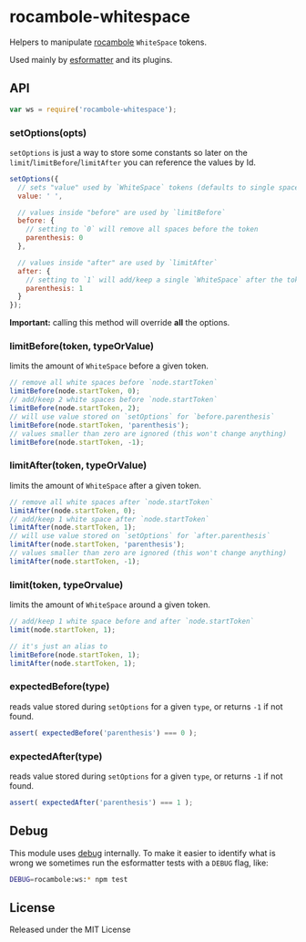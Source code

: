 # rocambole-whitespace

Helpers to manipulate [rocambole](https://github.com/millermedeiros/rocambole)
`WhiteSpace` tokens.

Used mainly by [esformatter](https://github.com/millermedeiros/esformatter/) and its plugins.


## API

```js
var ws = require('rocambole-whitespace');
```

### setOptions(opts)

`setOptions` is just a way to store some constants so later on the
`limit`/`limitBefore`/`limitAfter` you can reference the values by Id.

```js
setOptions({
  // sets "value" used by `WhiteSpace` tokens (defaults to single space)
  value: ' ',

  // values inside "before" are used by `limitBefore`
  before: {
    // setting to `0` will remove all spaces before the token
    parenthesis: 0
  },

  // values inside "after" are used by `limitAfter`
  after: {
    // setting to `1` will add/keep a single `WhiteSpace` after the token
    parenthesis: 1
  }
});
```

**Important:** calling this method will override **all** the options.

### limitBefore(token, typeOrValue)

limits the amount of `WhiteSpace` before a given token.

```js
// remove all white spaces before `node.startToken`
limitBefore(node.startToken, 0);
// add/keep 2 white spaces before `node.startToken`
limitBefore(node.startToken, 2);
// will use value stored on `setOptions` for `before.parenthesis`
limitBefore(node.startToken, 'parenthesis');
// values smaller than zero are ignored (this won't change anything)
limitBefore(node.startToken, -1);
```

### limitAfter(token, typeOrValue)

limits the amount of `WhiteSpace` after a given token.

```js
// remove all white spaces after `node.startToken`
limitAfter(node.startToken, 0);
// add/keep 1 white space after `node.startToken`
limitAfter(node.startToken, 1);
// will use value stored on `setOptions` for `after.parenthesis`
limitAfter(node.startToken, 'parenthesis');
// values smaller than zero are ignored (this won't change anything)
limitAfter(node.startToken, -1);
```

### limit(token, typeOrvalue)

limits the amount of `WhiteSpace` around a given token.

```js
// add/keep 1 white space before and after `node.startToken`
limit(node.startToken, 1);

// it's just an alias to
limitBefore(node.startToken, 1);
limitAfter(node.startToken, 1);
```

### expectedBefore(type)

reads value stored during `setOptions` for a given `type`, or returns `-1` if
not found.

```js
assert( expectedBefore('parenthesis') === 0 );
```

### expectedAfter(type)

reads value stored during `setOptions` for a given `type`, or returns `-1` if
not found.

```js
assert( expectedAfter('parenthesis') === 1 );
```

## Debug

This module uses [debug](https://www.npmjs.com/package/debug) internally. To
make it easier to identify what is wrong we sometimes run the esformatter tests
with a `DEBUG` flag, like:

```sh
DEBUG=rocambole:ws:* npm test
```

## License

Released under the MIT License

